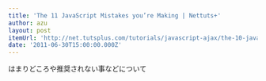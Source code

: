 ```yaml
---
title: 'The 11 JavaScript Mistakes you’re Making | Nettuts+'
author: azu
layout: post
itemUrl: 'http://net.tutsplus.com/tutorials/javascript-ajax/the-10-javascript-mistakes-youre-making/'
date: '2011-06-30T15:00:00.000Z'
---
```

はまりどころや推奨されない事などについて
